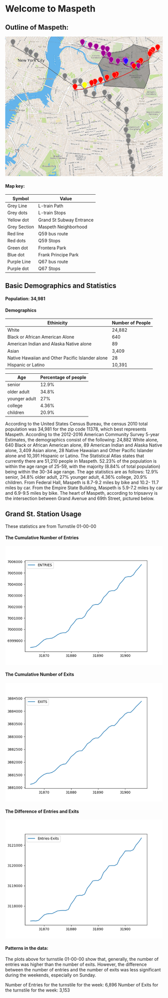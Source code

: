# Welcome to Maspeth

## Outline of Maspeth:
![geoJSON](https://raw.githubusercontent.com/yangtammy/CSI127/master/geoJSON%20Map.png)

#### Map key: 

| Symbol        | Value                    |
| ------------- | ------------------------ | 
| Grey Line     | L-train Path             |
| Grey dots     | L-train Stops            |
| Yellow dot    | Grand St Subway Entrance |
| Grey Section  | Maspeth Neighborhood     |
| Red line      | Q59 bus route            |
| Red dots      | Q59 Stops                |
| Green dot     | Frontera Park            |
| Blue dot      | Frank Principe Park      |
| Purple Line   | Q67 bus route            |
| Purple dot    | Q67 Stops                |

## Basic Demographics and Statistics

#### Population: 34,981
#### Demographics

| Ethinicity    | Number of People                    |
| ------------- | ------------------------ | 
| White     | 24,882             |
| Black or African American Alone     | 640           |
| American Indian and Alaska Native alone   |  89 |
|Asian  | 3,409      |
| Native Hawaiian and Other Pacific Islander alone      |28   |
| Hispanic or Latino      | 10,391        |

| Age        | Percentage of people                  |
| ------------- | ------------------------ | 
| senior    | 12.9%           |
| older adult     | 34.8%           |
|  younger adult    |  27%|
| college  | 4.36%    |
|  children      | 20.9%          |

According to the United States Census Bureau, the census 2010 total population was 34,981 for the zip code 11378, which best represents Maspeth. According to the 2012-2016 American Community Survey 5-year Estimates, the demographics consist of the following: 24,882 White alone, 640 Black or African American alone, 89 American Indian and Alaska Native alone, 3,409 Asian alone, 28 Native Hawaiian and Other Pacific Islander alone and 10,391 Hispanic or Latino. The Statistical Atlas states that currently there are 51,210 people in Maspeth. 52.23% of the population is within the age range of 25-59, with the majority (8.84% of total population) being within the 30-34 age range. The age statistics are as follows: 12.9% senior, 34.8% older adult, 27% younger adult, 4.36% college, 20.9% children. From Federal Hall, Maspeth is 8.7-9.2 miles by bike and 10.2- 11.7 miles by car. From the Empire State Building, Maspeth is 5.9-7.2 miles by car and 6.9-9.5 miles by bike. The heart of Maspeth, according to tripsavvy is the intersection between Grand Avenue and 69th Street, pictured below.

## Grand St. Station Usage
These statistics are from Turnstile 01-00-00

#### The Cumulative Number of Entries

![Entries](https://raw.githubusercontent.com/yangtammy/CSI127/master/Entries.png)

#### The Cumulative Number of Exits


![Exits](https://raw.githubusercontent.com/yangtammy/CSI127/master/Exits.png)

#### The Difference of Entries and Exits

![Difference](https://raw.githubusercontent.com/yangtammy/CSI127/master/Difference.png)

#### Patterns in the data: 
The plots above for turnstile 01-00-00 show that, generally, the number of entries was higher than the number of exits. However, the difference between the number of entries and the number of exits was less significant during the weekends, especially on Sunday.

Number of Entries for the turnstile for the week: 6,896
Number of Exits for the turnstile for the week: 3,153 

